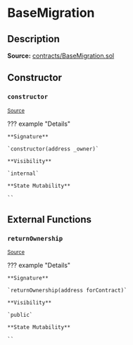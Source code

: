 # BaseMigration

## Description

**Source:** [contracts/BaseMigration.sol](https://github.com/Synthetixio/synthetix/tree/v2.74.0-alpha/contracts/BaseMigration.sol)

## Constructor

### `constructor`

<sub>[Source](https://github.com/Synthetixio/synthetix/tree/v2.74.0-alpha/contracts/BaseMigration.sol#L6)</sub>

??? example "Details"

    **Signature**

    `constructor(address _owner)`

    **Visibility**

    `internal`

    **State Mutability**

    ``

## External Functions

### `returnOwnership`

<sub>[Source](https://github.com/Synthetixio/synthetix/tree/v2.74.0-alpha/contracts/BaseMigration.sol#L9)</sub>

??? example "Details"

    **Signature**

    `returnOwnership(address forContract)`

    **Visibility**

    `public`

    **State Mutability**

    ``

